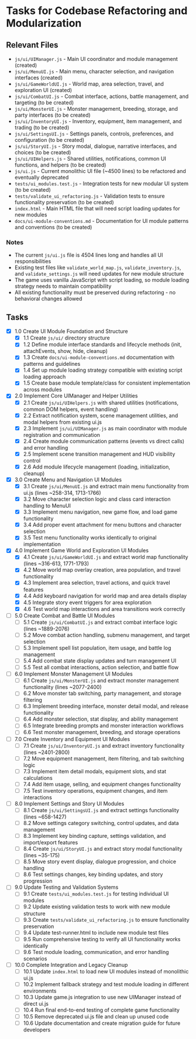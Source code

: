 # Tasks for Codebase Refactoring and Modularization

## Relevant Files

- `js/ui/UIManager.js` - Main UI coordinator and module management (created)
- `js/ui/MenuUI.js` - Main menu, character selection, and navigation interfaces (created)
- `js/ui/GameWorldUI.js` - World map, area selection, travel, and exploration UI (created)
- `js/ui/CombatUI.js` - Combat interface, actions, battle management, and targeting (to be created)
- `js/ui/MonsterUI.js` - Monster management, breeding, storage, and party interfaces (to be created)
- `js/ui/InventoryUI.js` - Inventory, equipment, item management, and trading (to be created)
- `js/ui/SettingsUI.js` - Settings panels, controls, preferences, and configuration (to be created)
- `js/ui/StoryUI.js` - Story modal, dialogue, narrative interfaces, and choices (to be created)
- `js/ui/UIHelpers.js` - Shared utilities, notifications, common UI functions, and helpers (to be created)
- `js/ui.js` - Current monolithic UI file (~4500 lines) to be refactored and eventually deprecated
- `tests/ui_modules.test.js` - Integration tests for new modular UI system (to be created)
- `tests/validate_ui_refactoring.js` - Validation tests to ensure functionality preservation (to be created)
- `index.html` - Main HTML file that will need script loading updates for new modules
- `docs/ui-module-conventions.md` - Documentation for UI module patterns and conventions (to be created)

### Notes

- The current `js/ui.js` file is 4504 lines long and handles all UI responsibilities
- Existing test files like `validate_world_map.js`, `validate_inventory.js`, and `validate_settings.js` will need updates for new module structure
- The game uses vanilla JavaScript with script loading, so module loading strategy needs to maintain compatibility
- All existing functionality must be preserved during refactoring - no behavioral changes allowed

## Tasks

- [x] 1.0 Create UI Module Foundation and Structure
  - [x] 1.1 Create `js/ui/` directory structure
  - [x] 1.2 Define module interface standards and lifecycle methods (init, attachEvents, show, hide, cleanup)
  - [x] 1.3 Create `docs/ui-module-conventions.md` documentation with patterns and guidelines
  - [x] 1.4 Set up module loading strategy compatible with existing script loading approach
  - [x] 1.5 Create base module template/class for consistent implementation across modules

- [x] 2.0 Implement Core UIManager and Helper Utilities
  - [x] 2.1 Create `js/ui/UIHelpers.js` with shared utilities (notifications, common DOM helpers, event handling)
  - [x] 2.2 Extract notification system, scene management utilities, and modal helpers from existing ui.js
  - [x] 2.3 Implement `js/ui/UIManager.js` as main coordinator with module registration and communication
  - [x] 2.4 Create module communication patterns (events vs direct calls) and error handling
  - [x] 2.5 Implement scene transition management and HUD visibility control
  - [x] 2.6 Add module lifecycle management (loading, initialization, cleanup)

- [x] 3.0 Create Menu and Navigation UI Modules
  - [x] 3.1 Create `js/ui/MenuUI.js` and extract main menu functionality from ui.js (lines ~258-314, 1713-1766)
  - [x] 3.2 Move character selection logic and class card interaction handling to MenuUI
  - [x] 3.3 Implement menu navigation, new game flow, and load game functionality
  - [x] 3.4 Add proper event attachment for menu buttons and character selection
  - [x] 3.5 Test menu functionality works identically to original implementation

- [x] 4.0 Implement Game World and Exploration UI Modules
  - [x] 4.1 Create `js/ui/GameWorldUI.js` and extract world map functionality (lines ~316-613, 1771-1793)
  - [x] 4.2 Move world map overlay creation, area population, and travel functionality
  - [x] 4.3 Implement area selection, travel actions, and quick travel features
  - [x] 4.4 Add keyboard navigation for world map and area details display
  - [x] 4.5 Integrate story event triggers for area exploration
  - [x] 4.6 Test world map interactions and area transitions work correctly

- [ ] 5.0 Create Combat and Battle UI Modules
  - [ ] 5.1 Create `js/ui/CombatUI.js` and extract combat interface logic (lines ~1889-2076)
  - [ ] 5.2 Move combat action handling, submenu management, and target selection
  - [ ] 5.3 Implement spell list population, item usage, and battle log management
  - [ ] 5.4 Add combat state display updates and turn management UI
  - [ ] 5.5 Test all combat interactions, action selection, and battle flow

- [ ] 6.0 Implement Monster Management UI Modules
  - [ ] 6.1 Create `js/ui/MonsterUI.js` and extract monster management functionality (lines ~2077-2400)
  - [ ] 6.2 Move monster tab switching, party management, and storage filtering
  - [ ] 6.3 Implement breeding interface, monster detail modal, and release functionality
  - [ ] 6.4 Add monster selection, stat display, and ability management
  - [ ] 6.5 Integrate breeding prompts and monster interaction workflows
  - [ ] 6.6 Test monster management, breeding, and storage operations

- [ ] 7.0 Create Inventory and Equipment UI Modules
  - [ ] 7.1 Create `js/ui/InventoryUI.js` and extract inventory functionality (lines ~2401-2800)
  - [ ] 7.2 Move equipment management, item filtering, and tab switching logic
  - [ ] 7.3 Implement item detail modals, equipment slots, and stat calculations
  - [ ] 7.4 Add item usage, selling, and equipment changes functionality
  - [ ] 7.5 Test inventory operations, equipment changes, and item interactions

- [ ] 8.0 Implement Settings and Story UI Modules
  - [ ] 8.1 Create `js/ui/SettingsUI.js` and extract settings functionality (lines ~658-1427)
  - [ ] 8.2 Move settings category switching, control updates, and data management
  - [ ] 8.3 Implement key binding capture, settings validation, and import/export features
  - [ ] 8.4 Create `js/ui/StoryUI.js` and extract story modal functionality (lines ~35-175)
  - [ ] 8.5 Move story event display, dialogue progression, and choice handling
  - [ ] 8.6 Test settings changes, key binding updates, and story progression

- [ ] 9.0 Update Testing and Validation Systems
  - [ ] 9.1 Create `tests/ui_modules.test.js` for testing individual UI modules
  - [ ] 9.2 Update existing validation tests to work with new module structure
  - [ ] 9.3 Create `tests/validate_ui_refactoring.js` to ensure functionality preservation
  - [ ] 9.4 Update test-runner.html to include new module test files
  - [ ] 9.5 Run comprehensive testing to verify all UI functionality works identically
  - [ ] 9.6 Test module loading, communication, and error handling scenarios

- [ ] 10.0 Complete Integration and Legacy Cleanup
  - [ ] 10.1 Update `index.html` to load new UI modules instead of monolithic ui.js
  - [ ] 10.2 Implement fallback strategy and test module loading in different environments
  - [ ] 10.3 Update game.js integration to use new UIManager instead of direct ui.js
  - [ ] 10.4 Run final end-to-end testing of complete game functionality
  - [ ] 10.5 Remove deprecated ui.js file and clean up unused code
  - [ ] 10.6 Update documentation and create migration guide for future developers